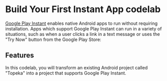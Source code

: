 Build Your First Instant App codelab
===========================================

[Google Play Instant](https://developer.android.com/topic/google-play-instant/) enables native Android apps to run without requiring installation. Apps which support Google Play Instant can run in a variety of situations, such as when a user clicks a link in a text message or uses the "Try Now" button from the Google Play Store:

## Features
In this codelab, you will transform an existing Android project called "Topeka" into a project that supports Google Play Instant.







